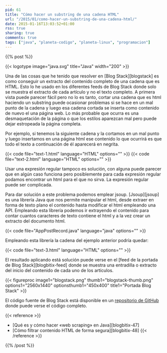 ```yaml
---
pid: 61
title: "Cómo hacer un substring de una cadena HTML"
url: "/2015/01/como-hacer-un-substring-de-una-cadena-html/"
date: 2015-01-16T13:03:52+01:00
rss: true
sharing: true
comments: true
tags: ["java", "planeta-codigo", "planeta-linux", "programacion"]
---
```


{{% post %}}

{{< logotype image="java.svg" title="Java" width="200" >}}

Una de las cosas que he tenido que resolver en [Blog Stack][blogstack] es como conseguir un extracto del contenido completo de una cadena que es HTML. Esto lo he usado en los diferentes feeds de Blog Stack donde solo se muestra el extracto de cada artículo y no el texto completo. A primera vista puede parecer fácil pero no lo es tanto, cortar una cadena que es html haciendo un substring puede ocasionar problemas si se hace en un mal punto de la cadena y luego esa cadena cortada se inserta como contenido de nuevo el una página web. Lo más probable que ocurra es una desmaquetación de la página o que los estilos aparezcan mal pero puede dejar estropeada la página completa.

Por ejemplo, si tenemos la siguiente cadena y la cortamos en un mal punto y luego insertamos en una página html ese contenido lo que ocurrirá es que todo el texto a continuación de él aparecerá en negrita.

{{< code file="text-1.html" language="HTML" options="" >}}
{{< code file="text-2.html" language="HTML" options="" >}}

Usar una expresión regular tampoco es solución, con alguna puede parecer que en algún caso funciona pero posiblemente para cada expresión regular podamos encontrar un html para el que no sirva. La expresión regular puede ser complicada.

Para dar solución a este problema podemos emplear jsoup. [Jsoup][jsoup] es una librería Java que nos permite manipular el html, desde extraer en forma de texto plano el contenido hasta modificar el html empleando una API. Empleando esta librería podemos ir extrayendo el contenido para contar cuantos caracteres de texto contiene el html y a la vez crear un extracto del documento html.

{{< code file="AppPostRecord.java" language="java" options="" >}}

Empleando esta librería la cadena del ejemplo anterior podría quedar:

{{< code file="text-3.html" language="HTML" options="" >}}

El resultado aplicando está solución puede verse en el [feed de la portada de Blog Stack][blogbitix-feed] donde se muestra una entradilla o extracto del inicio del contenido de cada uno de los artículos.

{{< figureproc
    image1="blogstack.png" thumb1="blogstack-thumb.png" options1="2560x1440" optionsthumb1="450x400" title1="Portada Blog Stack" >}}

El código fuente de Blog Stack está disponible en un [repositorio de GitHub](https://github.com/picodotdev/blog-stack/tree/master) donde puede verse el código completo.

{{< reference >}}
* [Qué es y cómo hacer «web scraping» en Java][blogbitix-47]
* [Cómo filtrar contenido HTML de forma segura][blogbitix-48]
{{< /reference >}}

{{% /post %}}
